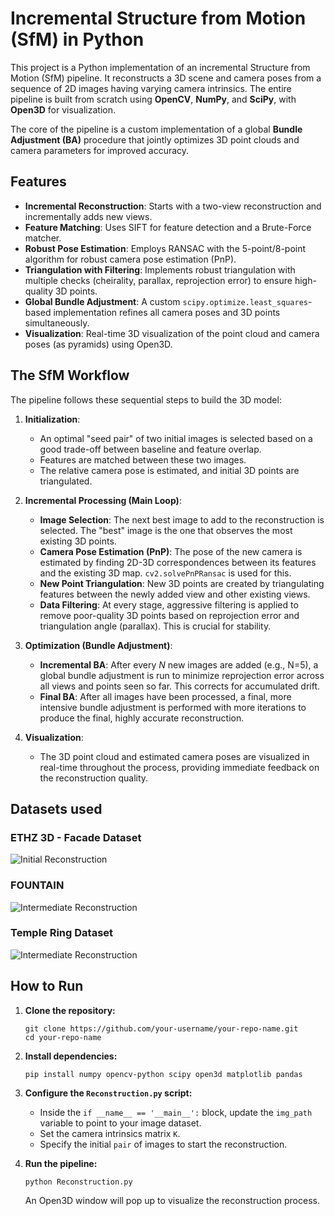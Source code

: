 # Incremental Structure from Motion (SfM) in Python

This project is a Python implementation of an incremental Structure from Motion (SfM) pipeline. It reconstructs a 3D scene and camera poses from a sequence of 2D images having varying camera intrinsics. The entire pipeline is built from scratch using **OpenCV**, **NumPy**, and **SciPy**, with **Open3D** for visualization.

The core of the pipeline is a custom implementation of a global **Bundle Adjustment (BA)** procedure that jointly optimizes 3D point clouds and camera parameters for improved accuracy.

<!-- ![Final Reconstruction GIF](https://raw.githubusercontent.com/AhaanBanerjee/Visual-Odometry-and-SLAM-Implementations/master/artefacts/SfM.gif)
*(Example output from the Temple dataset)* -->

## Features
- **Incremental Reconstruction**: Starts with a two-view reconstruction and incrementally adds new views.
- **Feature Matching**: Uses SIFT for feature detection and a Brute-Force matcher.
- **Robust Pose Estimation**: Employs RANSAC with the 5-point/8-point algorithm for robust camera pose estimation (PnP).
- **Triangulation with Filtering**: Implements robust triangulation with multiple checks (cheirality, parallax, reprojection error) to ensure high-quality 3D points.
- **Global Bundle Adjustment**: A custom `scipy.optimize.least_squares`-based implementation refines all camera poses and 3D points simultaneously.
- **Visualization**: Real-time 3D visualization of the point cloud and camera poses (as pyramids) using Open3D.

## The SfM Workflow

The pipeline follows these sequential steps to build the 3D model:

1.  **Initialization**:
    *   An optimal "seed pair" of two initial images is selected based on a good trade-off between baseline and feature overlap.
    *   Features are matched between these two images.
    *   The relative camera pose is estimated, and initial 3D points are triangulated.

2.  **Incremental Processing (Main Loop)**:
    *   **Image Selection**: The next best image to add to the reconstruction is selected. The "best" image is the one that observes the most existing 3D points.
    *   **Camera Pose Estimation (PnP)**: The pose of the new camera is estimated by finding 2D-3D correspondences between its features and the existing 3D map. `cv2.solvePnPRansac` is used for this.
    *   **New Point Triangulation**: New 3D points are created by triangulating features between the newly added view and other existing views.
    *   **Data Filtering**: At every stage, aggressive filtering is applied to remove poor-quality 3D points based on reprojection error and triangulation angle (parallax). This is crucial for stability.

3.  **Optimization (Bundle Adjustment)**:
    *   **Incremental BA**: After every *N* new images are added (e.g., N=5), a global bundle adjustment is run to minimize reprojection error across all views and points seen so far. This corrects for accumulated drift.
    *   **Final BA**: After all images have been processed, a final, more intensive bundle adjustment is performed with more iterations to produce the final, highly accurate reconstruction.

4.  **Visualization**:
    *   The 3D point cloud and estimated camera poses are visualized in real-time throughout the process, providing immediate feedback on the reconstruction quality.

## Datasets used

### ETHZ 3D - Facade Dataset
<!-- Placeholder: Insert an image of your initial 2-view reconstruction here -->
![Initial Reconstruction](path/to/your/initial_reconstruction.jpg)


### FOUNTAIN
<!-- Placeholder: Insert an image of your mid-reconstruction point cloud and cameras here -->
![Intermediate Reconstruction](path/to/your/intermediate_reconstruction.jpg)

### Temple Ring Dataset
<!-- Placeholder: Insert an image of your mid-reconstruction point cloud and cameras here -->
![Intermediate Reconstruction](path/to/your/intermediate_reconstruction.jpg)


## How to Run

1.  **Clone the repository:**
    ```
    git clone https://github.com/your-username/your-repo-name.git
    cd your-repo-name
    ```

2.  **Install dependencies:**
    ```
    pip install numpy opencv-python scipy open3d matplotlib pandas
    ```

3.  **Configure the `Reconstruction.py` script:**
    *   Inside the `if __name__ == '__main__':` block, update the `img_path` variable to point to your image dataset.
    *   Set the camera intrinsics matrix `K`.
    *   Specify the initial `pair` of images to start the reconstruction.

4.  **Run the pipeline:**
    ```
    python Reconstruction.py
    ```
    An Open3D window will pop up to visualize the reconstruction process.